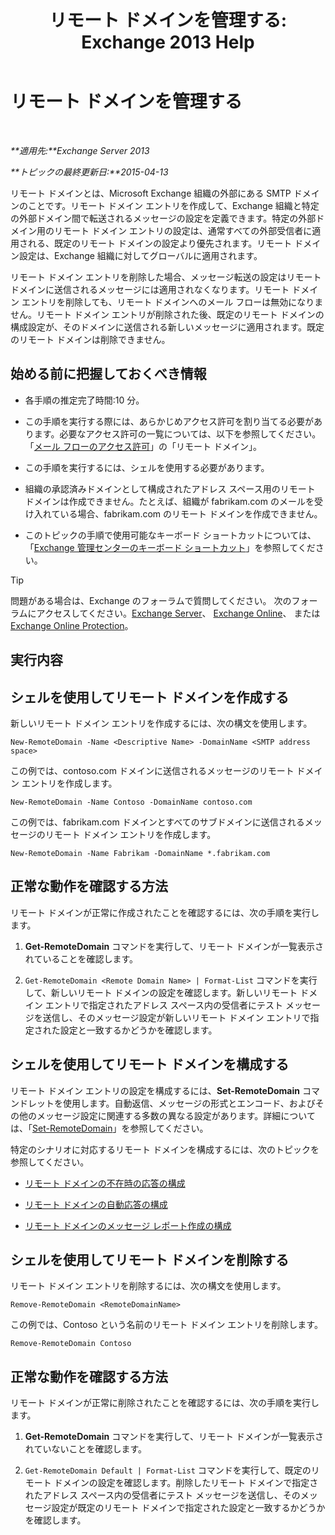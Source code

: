 ﻿---
title: 'リモート ドメインを管理する: Exchange 2013 Help'
TOCTitle: リモート ドメインを管理する
ms:assetid: 41a86907-bd9e-40d0-94d3-6deb95a0bffa
ms:mtpsurl: https://technet.microsoft.com/ja-jp/library/Aa997639(v=EXCHG.150)
ms:contentKeyID: 52057409
ms.date: 04/24/2018
mtps_version: v=EXCHG.150
f1_keywords:
- Microsoft.Exchange.Management.SnapIn.Esm.OrganizationConfiguration.NewRemoteDomainWizardForm.NewRemoteDomainWizardPage
ms.translationtype: HT
---

# リモート ドメインを管理する

 

_**適用先:**Exchange Server 2013_

_**トピックの最終更新日:**2015-04-13_

リモート ドメインとは、Microsoft Exchange 組織の外部にある SMTP ドメインのことです。リモート ドメイン エントリを作成して、Exchange 組織と特定の外部ドメイン間で転送されるメッセージの設定を定義できます。特定の外部ドメイン用のリモート ドメイン エントリの設定は、通常すべての外部受信者に適用される、既定のリモート ドメインの設定より優先されます。リモート ドメイン設定は、Exchange 組織に対してグローバルに適用されます。

リモート ドメイン エントリを削除した場合、メッセージ転送の設定はリモート ドメインに送信されるメッセージには適用されなくなります。リモート ドメイン エントリを削除しても、リモート ドメインへのメール フローは無効になりません。リモート ドメイン エントリが削除された後、既定のリモート ドメインの構成設定が、そのドメインに送信される新しいメッセージに適用されます。既定のリモート ドメインは削除できません。

## 始める前に把握しておくべき情報

  - 各手順の推定完了時間:10 分。

  - この手順を実行する際には、あらかじめアクセス許可を割り当てる必要があります。必要なアクセス許可の一覧については、以下を参照してください。「[メール フローのアクセス許可](mail-flow-permissions-exchange-2013-help.md)」の「リモート ドメイン」。

  - この手順を実行するには、シェルを使用する必要があります。

  - 組織の承認済みドメインとして構成されたアドレス スペース用のリモート ドメインは作成できません。たとえば、組織が fabrikam.com のメールを受け入れている場合、fabrikam.com のリモート ドメインを作成できません。

  - このトピックの手順で使用可能なキーボード ショートカットについては、「[Exchange 管理センターのキーボード ショートカット](keyboard-shortcuts-in-the-exchange-admin-center-exchange-online-protection-help.md)」を参照してください。


> [!TIP]
> 問題がある場合は、Exchange のフォーラムで質問してください。 次のフォーラムにアクセスしてください。<A href="https://go.microsoft.com/fwlink/p/?linkid=60612">Exchange Server</A>、 <A href="https://go.microsoft.com/fwlink/p/?linkid=267542">Exchange Online</A>、 または <A href="https://go.microsoft.com/fwlink/p/?linkid=285351">Exchange Online Protection</A>。



## 実行内容

## シェルを使用してリモート ドメインを作成する

新しいリモート ドメイン エントリを作成するには、次の構文を使用します。

    New-RemoteDomain -Name <Descriptive Name> -DomainName <SMTP address space>

この例では、contoso.com ドメインに送信されるメッセージのリモート ドメイン エントリを作成します。

    New-RemoteDomain -Name Contoso -DomainName contoso.com

この例では、fabrikam.com ドメインとすべてのサブドメインに送信されるメッセージのリモート ドメイン エントリを作成します。

    New-RemoteDomain -Name Fabrikam -DomainName *.fabrikam.com

## 正常な動作を確認する方法

リモート ドメインが正常に作成されたことを確認するには、次の手順を実行します。

1.  **Get-RemoteDomain** コマンドを実行して、リモート ドメインが一覧表示されていることを確認します。

2.  `Get-RemoteDomain <Remote Domain Name> | Format-List` コマンドを実行して、新しいリモート ドメインの設定を確認します。新しいリモート ドメイン エントリで指定されたアドレス スペース内の受信者にテスト メッセージを送信し、そのメッセージ設定が新しいリモート ドメイン エントリで指定された設定と一致するかどうかを確認します。

## シェルを使用してリモート ドメインを構成する

リモート ドメイン エントリの設定を構成するには、**Set-RemoteDomain** コマンドレットを使用します。自動返信、メッセージの形式とエンコード、およびその他のメッセージ設定に関連する多数の異なる設定があります。詳細については、「[Set-RemoteDomain](https://technet.microsoft.com/ja-jp/library/aa997857\(v=exchg.150\))」を参照してください。

特定のシナリオに対応するリモート ドメインを構成するには、次のトピックを参照してください。

  - [リモート ドメインの不在時の応答の構成](configure-remote-domain-out-of-office-replies-exchange-2013-help.md)

  - [リモート ドメインの自動応答の構成](configure-remote-domain-automatic-replies-exchange-2013-help.md)

  - [リモート ドメインのメッセージ レポート作成の構成](configure-remote-domain-message-reporting-exchange-2013-help.md)

## シェルを使用してリモート ドメインを削除する

リモート ドメイン エントリを削除するには、次の構文を使用します。

    Remove-RemoteDomain <RemoteDomainName>

この例では、Contoso という名前のリモート ドメイン エントリを削除します。

    Remove-RemoteDomain Contoso

## 正常な動作を確認する方法

リモート ドメインが正常に削除されたことを確認するには、次の手順を実行します。

1.  **Get-RemoteDomain** コマンドを実行して、リモート ドメインが一覧表示されていないことを確認します。

2.  `Get-RemoteDomain Default | Format-List` コマンドを実行して、既定のリモート ドメインの設定を確認します。削除したリモート ドメインで指定されたアドレス スペース内の受信者にテスト メッセージを送信し、そのメッセージ設定が既定のリモート ドメインで指定された設定と一致するかどうかを確認します。

